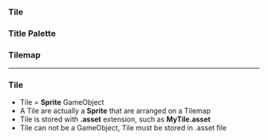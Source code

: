 
### Tile
### Title Palette
### Tilemap

---------------------------------------------------------------

### Tile
* Tile = **Sprite** GameObject
* A Tile are actually a **Sprite** that are arranged on a Tilemap
* Tile is stored with **.asset** extension, such as **MyTile.asset**
* Tile can not be a GameObject, Tile must be stored in .asset file

